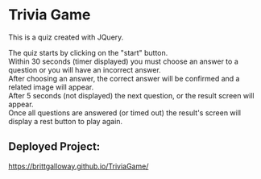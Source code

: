 # Trivia Game
This is a quiz created with JQuery. 

The quiz starts by clicking on the "start" button. 
<br>
Within 30 seconds (timer displayed) you must choose an answer to a question or you will have an incorrect answer.
<br>
After choosing an answer, the correct answer will be confirmed and a related image will appear.
<br>
After 5 seconds (not displayed) the next question, or the result screen will appear.
<br>
Once all questions are answered (or timed out) the result's screen will display a rest button to play again.

## Deployed Project:
https://brittgalloway.github.io/TriviaGame/
